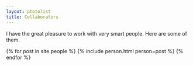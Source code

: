 ```yaml
---
layout: photolist
title: Collaborators
---
```


I have the great pleasure to work with very smart people.
Here are some of them.


{% for post in site.people %}
{% include person.html person=post %}
{% endfor %}

